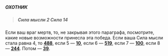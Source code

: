 ##### ОХОТНИК

> ##### Сила мысли 2 Сила 14

Если ваш враг мертв, то, не закрывая этого параграфа, посмотрите, какие новые возможности принесла эта победа. Если ваша Сила мысли стала равна 4, то [**488**](#n_488), если 5 — [**10**](#n_10), если 6 — [**519**](#n_519), если 7 — [**100**](#n_100), если 8 — [**244**](#n_244). Потом — [**39**](#n_39).

